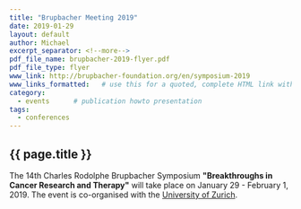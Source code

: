 ```yaml
---
title: "Brupbacher Meeting 2019"
date: 2019-01-29
layout: default
author: Michael
excerpt_separator: <!--more-->
pdf_file_name: brupbacher-2019-flyer.pdf
pdf_file_type: flyer
www_link: http://brupbacher-foundation.org/en/symposium-2019
www_links_formatted:   # use this for a quoted, complete HTML link with label '<a href="http://" target="_blank">...</a>'
category: 
  - events      # publication howto presentation
tags: 
  - conferences
---
```


## {{ page.title }}

The 14th Charles Rodolphe Brupbacher Symposium __"Breakthroughs in Cancer Research and Therapy"__ will take place on January 29 - February 1, 2019. The event is co-organised with the [University of Zurich](http://www.uzh.ch).

<!--more-->


